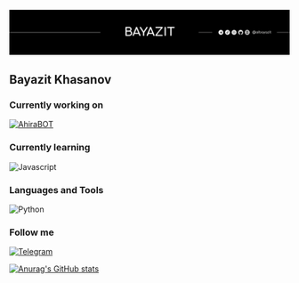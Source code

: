[![Header](https://github.com/albayazit/albayazit/blob/main/data/header.png)](https://albayazit.ru/)

## Bayazit Khasanov

### Currently working on                        
[![AhiraBOT](https://img.shields.io/badge/-AhiraBOT-090909?style=for-the-badge&logoColor=ffff00)](https://github.com/albayazit/AhiraBOT)
### Currently learning
![Javascript](https://img.shields.io/badge/-Javascript-090909?style=for-the-badge&logo=Javascript&logoColor=ffff00)

### Languages and Tools
![Python](https://img.shields.io/badge/-PYTHON-090909?style=for-the-badge&logo=Python&logoColor=008000)

### Follow me
[![Telegram](https://img.shields.io/badge/-Telegram-090909?style=for-the-badge&logo=Telegram&logoColor=0000ff)](https://t.me/albayazit)

[![Anurag's GitHub stats](https://github-readme-stats.vercel.app/api?username=albayazit&show_icons=true&&theme=dark)](https://github.com/albayazit/)
